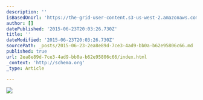 ```yaml
---
description: ''
isBasedOnUrl: 'https://the-grid-user-content.s3-us-west-2.amazonaws.com/e7064a26-4932-405f-a1b9-885af4d50180.jpg'
author: []
datePublished: '2015-06-23T20:03:26.730Z'
title: ''
dateModified: '2015-06-23T20:03:26.730Z'
sourcePath: _posts/2015-06-23-2ea8e89d-7ce3-4ad9-bb0a-b62e95806c66.md
published: true
url: 2ea8e89d-7ce3-4ad9-bb0a-b62e95806c66/index.html
_context: 'http://schema.org'
_type: Article

---
```

![](https://the-grid-user-content.s3-us-west-2.amazonaws.com/e7064a26-4932-405f-a1b9-885af4d50180.jpg)